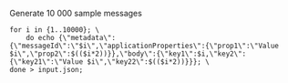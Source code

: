 Generate 10 000 sample messages
```shell
for i in {1..10000}; \
    do echo {\"metadata\":{\"messageId\":\"$i\",\"applicationProperties\":{\"prop1\":\"Value $i\",\"prop2\":$(($i*2))}},\"body\":{\"key1\":$i,\"key2\":{\"key21\":\"Value $i\",\"key22\":$(($i*2))}}}; \
done > input.json;
```